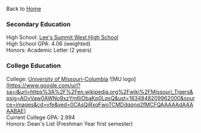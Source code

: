 Back to [Home](README.md)

### Secondary Education
High School: [Lee's Summit West High School](https://lswhs.lsr7.org/)   
High School GPA: 4.06 (weighted)  
Honors: Academic Letter (2 years)

### College Education
College: [University of Missouri-Columbia](https://missouri.edu/)
![MU logo][https://www.google.com/url?sa=i&url=https%3A%2F%2Fen.wikipedia.org%2Fwiki%2FMissouri_Tigers&psig=AOvVaw0AWNo9xzYm6iObaKp0LqsQ&ust=1634848209962000&source=images&cd=vfe&ved=0CAsQjRxqFwoTCMDdqqnq2fMCFQAAAAAdAAAAABAE]  
Current College GPA: 2.994  
Honors: Dean's List (Freshman Year first semester)
